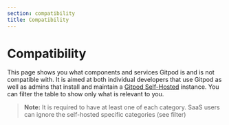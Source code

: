 ```yaml
---
section: compatibility
title: Compatibility
---
```


<script lang="ts" context="module">
    export const prerender = true;
</script>

<script lang="ts">
    import CompatibilityMatrix from '$lib/components/docs/compatibility-matrix.svelte';

</script>

# Compatibility

This page shows you what components and services Gitpod is and is not compatible with. It is aimed at both individual developers that use Gitpod as well as admins that install and maintain a [Gitpod Self-Hosted](/docs/configure/self-hosted/latest) instance. You can filter the table to show only what is relevant to you.

> **Note:** It is required to have at least one of each category. SaaS users can ignore the self-hosted specific categories (see filter)

<CompatibilityMatrix />

